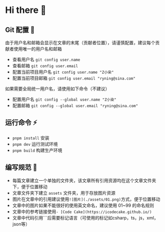 # Hi there 👋

## Git 配置 👯

由于用户名和邮箱会显示在文章的末尾（贡献者位置），请谨慎配置，建议每个贡献者使用唯一的用户名和邮箱

- 查看用户名 `git config user.name`
- 查看邮箱 `git config user.email`
- 配置当前项目用户名 `git config user.name "Z小染"`
- 配置当前项目邮箱 `git config user.email "ryning@sina.com"`

如果需要全局统一用户名，请使用如下命令（不建议）

- 配置用户名 `git config --global user.name "Z小染"`
- 配置邮箱 `git config --global user.email "ryning@sina.com"`

## 运行命令 ⚡

- `pnpm install` 安装
- `pnpm dev` 运行测试环境
- `pnpm build` 构建生产环境

## 编写规范 💬

- 每篇文章建立一个单独的文件夹，该文章所有引用资源均在这个文章文件夹下，便于位置移动
- 文章文件夹下建立 `assets` 文件夹，用于存放图片资源
- 图片在文章中的引用建议使用`![图片](./assets/01.png)`方式，便于位置移动
- 文章中的图片如果不能很好的使用英文命名，建议使用 01~99 的命名规则
- 文章中的参考链接使用`- [Code Cake](https://icodecake.github.io/)`
- 文章中代码引用```后需要标记语言（可使用的标记如csharp，ts，js，xml，json等）

<!--
**icodecake/icodecake** is a ✨ _special_ ✨ repository because its `README.md` (this file) appears on your GitHub profile.

Here are some ideas to get you started:

- 🔭 I’m currently working on ...
- 🌱 I’m currently learning ...
- 👯 I’m looking to collaborate on ...
- 🤔 I’m looking for help with ...
- 💬 Ask me about ...
- 📫 How to reach me: ...
- 😄 Pronouns: ...
- ⚡ Fun fact: ...
-->
